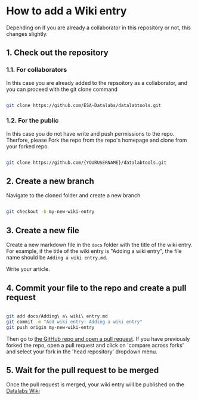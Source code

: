 # How to add a Wiki entry
Depending on if you are already a collaborator in this repository or not, this changes slightly.

## 1. Check out the repository

### 1.1. For collaborators

In this case you are already added to the repsoitory as a collaborator, and you can proceed with the git clone command

```bash

git clone https://github.com/ESA-Datalabs/datalabtools.git

```

### 1.2. For the public

In this case you do not have write and push permissions to the repo. Therfore, please Fork the repo from the repo's homepage and clone from your forked repo.


```bash

git clone https://github.com/{YOURUSERNAME}/datalabtools.git

```

## 2. Create a new branch

Navigate to the cloned folder and create a new branch.

```bash

git checkout -b my-new-wiki-entry

```

## 3. Create a new file

Create a new markdown file in the `docs` folder with the title of the wiki entry. For example, if the title of the wiki entry is "Adding a wiki entry", the file name should be `Adding a wiki entry.md`.

Write your article.

## 4. Commit your file to the repo and create a pull request

```bash

git add docs/Adding\ a\ wiki\ entry.md
git commit -m "Add wiki entry: Adding a wiki entry"
git push origin my-new-wiki-entry

```

Then go to [the GitHub repo and open a pull request](https://github.com/ESA-Datalabs/datalabtools/compare).
If you have previously forked the repo, open a pull request and click on 'compare across forks' and select your fork in the 'head repository' dropdown menu.

## 5. Wait for the pull request to be merged

Once the pull request is merged, your wiki entry will be published on the [Datalabs Wiki](https://github.com/ESA-Datalabs/datalabtools/wiki)